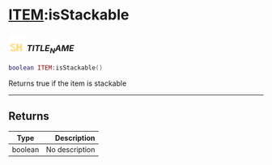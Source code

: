 # [ITEM](../item/README.md):isStackable

### <img src="../../.gitbook/assets/shared.png" width="32" height="32" /> $TITLE_NAME$

```lua
boolean ITEM:isStackable()
```

Returns true if the item is stackable<br>

-----------------
## Returns

| Type   | Description |
| ------ | ----------: |
| boolean | No description |
